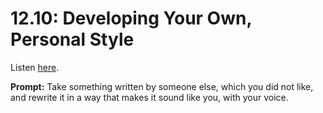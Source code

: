 # 12.10: Developing Your Own, Personal Style 

Listen [here](http://www.writingexcuses.com/2017/03/05/12-10-developing-your-own-personal-style/). 

**Prompt:** Take something written by someone else, which you did not like, and rewrite it in a way that makes it sound like you, with your voice.